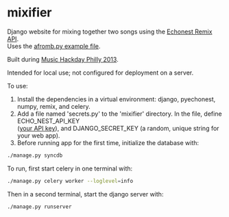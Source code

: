 mixifier
========

Django website for mixing together two songs using the [Echonest Remix API](http://echonest.github.io/remix/ "Echonest Remix").  
Uses the [afromb.py example file](https://github.com/echonest/remix/blob/master/examples/afromb/afromb.py "afromb").

Built during [Music Hackday Philly 2013](https://www.hackerleague.org/hackathons/music-hack-day-philly-2013/hacks/mixifier "Hackerleague project page").

Intended for local use; not configured for deployment on a server.

To use:  
1. Install the dependencies in a virtual environment:  django, pyechonest, numpy, remix, and celery.  
2. Add a file named 'secrets.py' to the 'mixifier' directory.  In the file, define ECHO_NEST_API_KEY  
([your API key](http://developer.echonest.com/ "get an API key")), and DJANGO_SECRET_KEY (a random, unique string for your web app).  
3. Before running app for the first time, initialize the database with:  
```bash
./manage.py syncdb
```
To run, first start celery in one terminal with:
```bash
./manage.py celery worker --loglevel=info
```
Then in a second terminal, start the django server with:
```bash
./manage.py runserver
```

